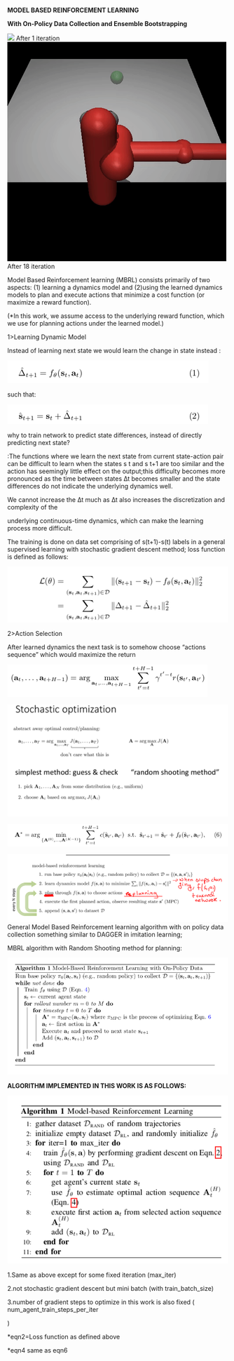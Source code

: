 ﻿**MODEL BASED REINFORCEMENT LEARNING**

**With On-Policy Data Collection and Ensemble Bootstrapping**

![](.//media/image1.gif)
After 1 iteration
![](.//media/itr18.gif)
After 18 iteration

Model Based Reinforcement learning (MBRL) consists primarily of two
aspects: (1) learning a dynamics model and (2)using the learned dynamics
models to plan and execute actions that minimize a cost function (or
maximize a reward function).

(\*In this work, we assume access to the underlying reward function,
which we use for planning actions under the learned model.)

1\>Learning Dynamic Model

Instead of learning next state we would learn the change in state
instead :

![](.//media/image3.png)

such that:

![](.//media/image4.png)

why to train network to predict state differences, instead of directly
predicting next state?

:The functions where we learn the next state from current state-action
pair can be difficult to learn when the states s t and s t+1 are too
similar and the action has seemingly little effect on the output;this
difficulty becomes more pronounced as the time between states ∆t becomes
smaller and the state differences do not indicate the underlying
dynamics well.

We cannot increase the ∆t much as ∆t also increases the discretization
and complexity of the

underlying continuous-time dynamics, which can make the learning process
more difficult.

The training is done on data set comprising of s(t+1)-s(t) labels in a
general supervised learning with stochastic gradient descent method;
loss function is defined as follows:

![](.//media/image5.png)

2\>Action Selection

After learned dynamics the next task is to somehow choose “actions
sequence” which would maximize the return

![](.//media/image6.png)

![](.//media/image7.png)

![](.//media/image8.png)

![](.//media/image9.png)General Model Based Reinforcement learning
algorithm with on policy data collection something similar to DAGGER in
imitation learning;

MBRL algorithm with Random Shooting method for planning:

![](.//media/image10.png)

**ALGORITHM IMPLEMENTED IN THIS WORK IS AS FOLLOWS:**

![](.//media/image11.png)

1.Same as above except for some fixed iteration (max\_iter)

2.not stochastic gradient descent but mini batch (with
train\_batch\_size)

3.number of gradient steps to optimize in this work is also fixed (
num\_agent\_train\_steps\_per\_iter

)

\*eqn2=Loss function as defined above

\*eqn4 same as eqn6
